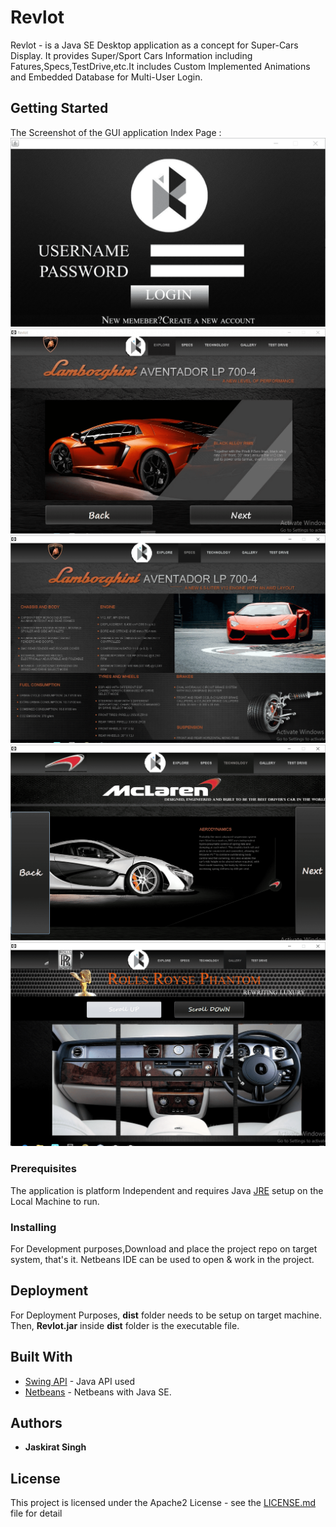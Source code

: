 # Revlot
Revlot - is a Java SE Desktop application as a concept for Super-Cars Display. It provides Super/Sport Cars Information including Fatures,Specs,TestDrive,etc.It includes Custom Implemented Animations and Embedded Database for Multi-User Login.

## Getting Started

The Screenshot of the GUI application Index Page :
<img src = "screenshots/login.png">
<img src = "screenshots/lambo1.png">
<img src = "screenshots/lambo2.png">
<img src = "screenshots/mclaren1.png">
<img src = "screenshots/rolls2.png">


### Prerequisites

The application is platform Independent and requires Java [JRE](https://docs.oracle.com/goldengate/1212/gg-winux/GDRAD/java.htm#BGBFJHAB) setup on the Local Machine to run.

### Installing

For Development purposes,Download and place the project repo on target system, that's it. Netbeans IDE can be used to open & work in the project.

## Deployment

For Deployment Purposes, **dist** folder needs to be setup on target machine. Then, **Revlot.jar** inside **dist** folder is the executable file.

## Built With

* [Swing API](https://docs.oracle.com/javase/8/docs/technotes/guides/swing/index.html) - Java API used
* [Netbeans](https://www.oracle.com/technetwork/java/javase/downloads/jdk-netbeans-jsp-3413139-esa.html) - Netbeans with Java SE.

## Authors

 * **Jaskirat Singh**

## License

This project is licensed under the Apache2 License - see the [LICENSE.md](LICENSE) file for detail

